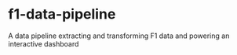 # f1-data-pipeline
A data pipeline extracting and transforming F1 data and powering an interactive dashboard
